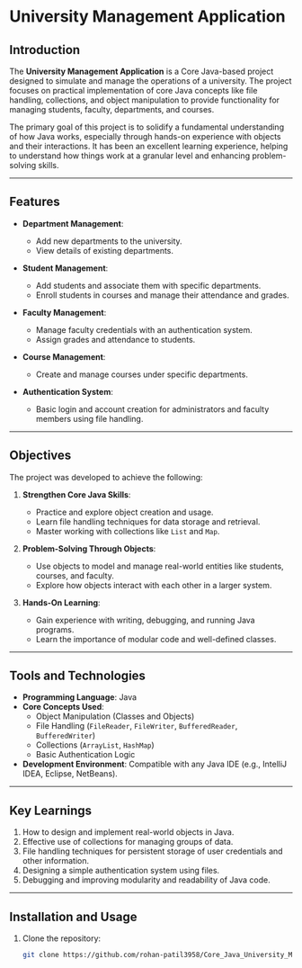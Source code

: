 # University Management Application

## Introduction
The **University Management Application** is a Core Java-based project designed to simulate and manage the operations of a university. The project focuses on practical implementation of core Java concepts like file handling, collections, and object manipulation to provide functionality for managing students, faculty, departments, and courses.

The primary goal of this project is to solidify a fundamental understanding of how Java works, especially through hands-on experience with objects and their interactions. It has been an excellent learning experience, helping to understand how things work at a granular level and enhancing problem-solving skills.

---

## Features
- **Department Management**:
  - Add new departments to the university.
  - View details of existing departments.

- **Student Management**:
  - Add students and associate them with specific departments.
  - Enroll students in courses and manage their attendance and grades.

- **Faculty Management**:
  - Manage faculty credentials with an authentication system.
  - Assign grades and attendance to students.

- **Course Management**:
  - Create and manage courses under specific departments.

- **Authentication System**:
  - Basic login and account creation for administrators and faculty members using file handling.

---

## Objectives
The project was developed to achieve the following:
1. **Strengthen Core Java Skills**:
   - Practice and explore object creation and usage.
   - Learn file handling techniques for data storage and retrieval.
   - Master working with collections like `List` and `Map`.

2. **Problem-Solving Through Objects**:
   - Use objects to model and manage real-world entities like students, courses, and faculty.
   - Explore how objects interact with each other in a larger system.

3. **Hands-On Learning**:
   - Gain experience with writing, debugging, and running Java programs.
   - Learn the importance of modular code and well-defined classes.

---

## Tools and Technologies
- **Programming Language**: Java
- **Core Concepts Used**:
  - Object Manipulation (Classes and Objects)
  - File Handling (`FileReader`, `FileWriter`, `BufferedReader`, `BufferedWriter`)
  - Collections (`ArrayList`, `HashMap`)
  - Basic Authentication Logic
- **Development Environment**: Compatible with any Java IDE (e.g., IntelliJ IDEA, Eclipse, NetBeans).

---

## Key Learnings
1. How to design and implement real-world objects in Java.
2. Effective use of collections for managing groups of data.
3. File handling techniques for persistent storage of user credentials and other information.
4. Designing a simple authentication system using files.
5. Debugging and improving modularity and readability of Java code.

---

## Installation and Usage
1. Clone the repository:  
   ```bash
   git clone https://github.com/rohan-patil3958/Core_Java_University_Management_Application.git
